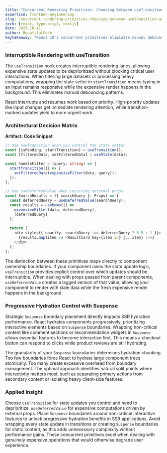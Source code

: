 ```yaml
---
title: "Concurrent Rendering Primitives: Choosing Between useTransition and useDeferredValue Concurrent Rendering Primitives useDeferredValue"
expertise: frontend-engineering
slug: concurrent-rendering-primitives-choosing-between-usetransition-and-usedeferredvalue
tech: [react, typescript, nextjs]
date: 2025-10-11
author: BeautifulCode
keytakeaway: "React 18's concurrent primitives eliminate manual debouncing by allowing interruptible renders through useTransition and useDeferredValue, while Suspense boundaries enable progressive hydration that prioritizes critical interactive elements in SSR applications."
---
```


### Interruptible Rendering with useTransition

The `useTransition` hook creates interruptible rendering lanes, allowing expensive state updates to be deprioritized without blocking critical user interactions. When filtering large datasets or processing heavy computations, wrapping the state setter in `startTransition` means typing in an input remains responsive while the expensive render happens in the background. This eliminates manual debouncing patterns.

React interrupts and resumes work based on priority. High-priority updates like input changes get immediate rendering attention, while transition-marked updates yield to more urgent work.

### Architectural Decision Matrix

**Artifact: Code Snippet**

```typescript
// Use useTransition when you control the state setter
const [isPending, startTransition] = useTransition();
const [filteredData, setFilteredData] = useState(data);

const handleFilter = (query: string) => {
  startTransition(() => {
    setFilteredData(expensiveFilter(data, query));
  });
};

// Use useDeferredValue when receiving external props
const SearchResults = ({ searchQuery }: Props) => {
  const deferredQuery = useDeferredValue(searchQuery);
  const results = useMemo(() => 
    expensiveFilter(data, deferredQuery), 
    [deferredQuery]
  );
  
  return (
    <div style={{ opacity: searchQuery !== deferredQuery ? 0.5 : 1 }}>
      {results.map(item => <ResultCard key={item.id} {...item} />)}
    </div>
  );
};
```

The distinction between these primitives maps directly to component ownership boundaries. If your component owns the state update logic, `useTransition` provides explicit control over which updates should be interruptible. When dealing with props passed from parent components, `useDeferredValue` creates a lagged version of that value, allowing your component to render with stale data while the fresh expensive render happens in the background.

### Progressive Hydration Control with Suspense

Strategic `Suspense` boundary placement directly impacts SSR hydration performance. React hydrates components progressively, prioritizing interactive elements based on `Suspense` boundaries. Wrapping non-critical content like comment sections or recommendation widgets in `Suspense` allows essential features to become interactive first. This means a checkout button can respond to clicks while product reviews are still hydrating.

The granularity of your `Suspense` boundaries determines hydration chunking. Too few boundaries force React to hydrate large component trees atomically. Too many create excessive overhead from boundary management. The optimal approach identifies natural split points where interactivity matters most, such as separating primary actions from secondary content or isolating heavy client-side features.

### Applied Insight

Choose `useTransition` for state updates you control and need to deprioritize, `useDeferredValue` for expensive computations driven by external props. Place `Suspense` boundaries around non-critical interactive features to unlock progressive hydration benefits in SSR applications. Avoid wrapping every state update in transitions or creating `Suspense` boundaries for static content, as this adds unnecessary complexity without performance gains. These concurrent primitives excel when dealing with genuinely expensive operations that would otherwise degrade user experience.
